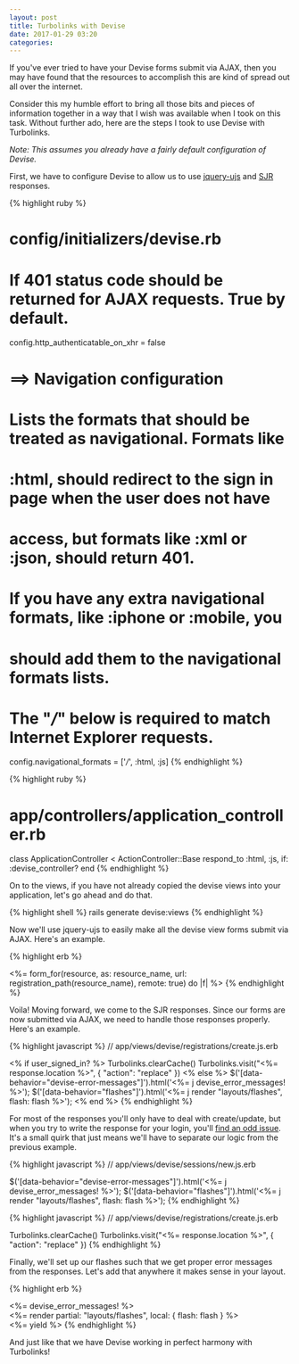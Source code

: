 ```yaml
---
layout: post
title: Turbolinks with Devise
date: 2017-01-29 03:20
categories:
---
```


If you've ever tried to have your Devise forms submit via AJAX, then you may have found that the resources to accomplish this are kind of spread out all over the internet. 

Consider this my humble effort to bring all those bits and pieces of information together in a way that I wish was available when I took on this task. Without further ado, here are the steps I took to use Devise with Turbolinks. 

_Note: This assumes you already have a fairly default configuration of Devise._

First, we have to configure Devise to allow us to use [jquery-ujs](https://robots.thoughtbot.com/a-tour-of-rails-jquery-ujs) and [SJR](https://signalvnoise.com/posts/3697-server-generated-javascript-responses) responses.

{% highlight ruby  %}
# config/initializers/devise.rb

# If 401 status code should be returned for AJAX requests. True by default.
config.http_authenticatable_on_xhr = false

# ==> Navigation configuration
# Lists the formats that should be treated as navigational. Formats like
# :html, should redirect to the sign in page when the user does not have
# access, but formats like :xml or :json, should return 401.
#
# If you have any extra navigational formats, like :iphone or :mobile, you
# should add them to the navigational formats lists.
#
# The "*/*" below is required to match Internet Explorer requests.
config.navigational_formats = ['*/*', :html, :js]
{% endhighlight %}

{% highlight ruby  %}
# app/controllers/application_controller.rb

class ApplicationController < ActionController::Base
  respond_to :html, :js, if: :devise_controller?
end
{% endhighlight %}

On to the views, if you have not already copied the devise views into your application, let's go ahead and do that.

{% highlight shell  %}
rails generate devise:views
{% endhighlight %}

Now we'll use jquery-ujs to easily make all the devise view forms submit via AJAX. Here's an example.

{% highlight erb  %}
<!-- app/views/devise/registrations/new.html.erb -->

<%= form_for(resource, as: resource_name, url: registration_path(resource_name), remote: true) do |f| %>
{% endhighlight %}

Voila! Moving forward, we come to the SJR responses. Since our forms are now submitted via AJAX, we need to handle those responses properly. Here's an example.

{% highlight javascript %}
// app/views/devise/registrations/create.js.erb

<% if user_signed_in?  %>
  Turbolinks.clearCache()
  Turbolinks.visit("<%= response.location %>", { "action": "replace" })
<% else %>
  $('[data-behavior="devise-error-messages"]').html('<%= j devise_error_messages! %>');
  $('[data-behavior="flashes"]').html('<%= j render "layouts/flashes", flash: flash %>');
<% end %>
{% endhighlight %}

For most of the responses you'll only have to deal with create/update, but when you try to write the response for your login, you'll [find an odd issue](http://stackoverflow.com/questions/22689877/devise-ajax-login-sessionscreate-only-render-create-js-erb-when-it-succeed/31713225#31713225). It's a small quirk that just means we'll have to separate our logic from the previous example.

{% highlight javascript %}
// app/views/devise/sessions/new.js.erb

$('[data-behavior="devise-error-messages"]').html('<%= j devise_error_messages! %>');
$('[data-behavior="flashes"]').html('<%= j render "layouts/flashes", flash: flash %>');
{% endhighlight %}

{% highlight javascript %}
// app/views/devise/registrations/create.js.erb

Turbolinks.clearCache()
Turbolinks.visit("<%= response.location %>", { "action": "replace" })
{% endhighlight %}

Finally, we'll set up our flashes such that we get proper error messages from the responses. Let's add that anywhere it makes sense in your layout.

{% highlight erb %}
<!-- app/views/layouts/application.html.erb -->

<div data-behavior="devise-error-messages">
  <%= devise_error_messages! %>
</div>
<div data-behavior="flashes">
  <%= render partial: "layouts/flashes", local: { flash: flash } %>
</div>
<%= yield %>
{% endhighlight %}

And just like that we have Devise working in perfect harmony with Turbolinks!